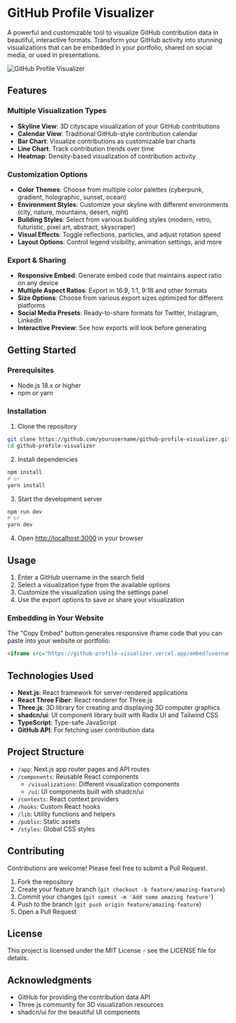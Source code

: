 # GitHub Profile Visualizer

A powerful and customizable tool to visualize GitHub contribution data in beautiful, interactive formats. Transform your GitHub activity into stunning visualizations that can be embedded in your portfolio, shared on social media, or used in presentations.

![GitHub Profile Visualizer](https://github.com/profile/visualizer.png)

## Features

### Multiple Visualization Types
- **Skyline View**: 3D cityscape visualization of your GitHub contributions
- **Calendar View**: Traditional GitHub-style contribution calendar
- **Bar Chart**: Visualize contributions as customizable bar charts
- **Line Chart**: Track contribution trends over time
- **Heatmap**: Density-based visualization of contribution activity

### Customization Options
- **Color Themes**: Choose from multiple color palettes (cyberpunk, gradient, holographic, sunset, ocean)
- **Environment Styles**: Customize your skyline with different environments (city, nature, mountains, desert, night)
- **Building Styles**: Select from various building styles (modern, retro, futuristic, pixel art, abstract, skyscraper)
- **Visual Effects**: Toggle reflections, particles, and adjust rotation speed
- **Layout Options**: Control legend visibility, animation settings, and more

### Export & Sharing
- **Responsive Embed**: Generate embed code that maintains aspect ratio on any device
- **Multiple Aspect Ratios**: Export in 16:9, 1:1, 9:16 and other formats
- **Size Options**: Choose from various export sizes optimized for different platforms
- **Social Media Presets**: Ready-to-share formats for Twitter, Instagram, LinkedIn
- **Interactive Preview**: See how exports will look before generating

## Getting Started

### Prerequisites
- Node.js 18.x or higher
- npm or yarn

### Installation

1. Clone the repository
```bash
git clone https://github.com/yourusername/github-profile-visualizer.git
cd github-profile-visualizer
```

2. Install dependencies
```bash
npm install
# or
yarn install
```

3. Start the development server
```bash
npm run dev
# or
yarn dev
```

4. Open [http://localhost:3000](http://localhost:3000) in your browser

## Usage

1. Enter a GitHub username in the search field
2. Select a visualization type from the available options
3. Customize the visualization using the settings panel
4. Use the export options to save or share your visualization

### Embedding in Your Website

The "Copy Embed" button generates responsive iframe code that you can paste into your website or portfolio:

```html
<iframe src="https://github-profile-visualizer.vercel.app/embed?username=yourusername&visualType=skyline&colorPalette=cyberpunk" width="100%" height="500" style="border:0; max-width:100%;" allow="fullscreen"></iframe>
```

## Technologies Used

- **Next.js**: React framework for server-rendered applications
- **React Three Fiber**: React renderer for Three.js
- **Three.js**: 3D library for creating and displaying 3D computer graphics
- **shadcn/ui**: UI component library built with Radix UI and Tailwind CSS
- **TypeScript**: Type-safe JavaScript
- **GitHub API**: For fetching user contribution data

## Project Structure

- `/app`: Next.js app router pages and API routes
- `/components`: Reusable React components
  - `/visualizations`: Different visualization components
  - `/ui`: UI components built with shadcn/ui
- `/contexts`: React context providers
- `/hooks`: Custom React hooks
- `/lib`: Utility functions and helpers
- `/public`: Static assets
- `/styles`: Global CSS styles

## Contributing

Contributions are welcome! Please feel free to submit a Pull Request.

1. Fork the repository
2. Create your feature branch (`git checkout -b feature/amazing-feature`)
3. Commit your changes (`git commit -m 'Add some amazing feature'`)
4. Push to the branch (`git push origin feature/amazing-feature`)
5. Open a Pull Request

## License

This project is licensed under the MIT License - see the LICENSE file for details.

## Acknowledgments

- GitHub for providing the contribution data API
- Three.js community for 3D visualization resources
- shadcn/ui for the beautiful UI components
